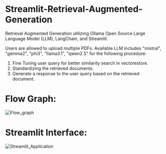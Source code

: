 # Streamlit-Retrieval-Augmented-Generation
Retrieval Augmented Generation utilizing Ollama Open Source Large Language Model (LLM), LangChain, and Streamlit.

Users are allowed to upload multiple PDFs.
Available LLM includes  "mistral", "gemma2", "phi3", "llama3.1", "qwen2.5" for the following procedure:

1. Fine Tuning user query for better similarity search in vectorestore.
2. Standardizing the retrieved documents.
3. Generate a response to the user query based on the retrieved document.

# Flow Graph:
![Flow_graph](https://github.com/user-attachments/assets/b8f9b979-1df7-4a1c-b23a-94a1326f3e49)




# Streamlit Interface:

![Streamlit_Application](https://github.com/user-attachments/assets/1db9263f-1f5a-4729-9747-41e1f23ace04)

